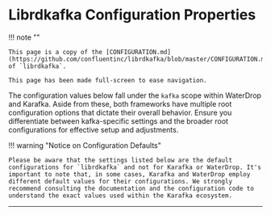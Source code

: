 <style>
  .md-grid {
    max-width: 100%;
  }
</style>

# Librdkafka Configuration Properties

!!! note ""

    This page is a copy of the [CONFIGURATION.md](https://github.com/confluentinc/librdkafka/blob/master/CONFIGURATION.md) of `librdkafka`. 

    This page has been made full-screen to ease navigation.

The configuration values below fall under the `kafka` scope within WaterDrop and Karafka. Aside from these, both frameworks have multiple root configuration options that dictate their overall behavior. Ensure you differentiate between kafka-specific settings and the broader root configurations for effective setup and adjustments.

!!! warning "Notice on Configuration Defaults"

    Please be aware that the settings listed below are the default configurations for `librdkafka` and not for Karafka or WaterDrop. It's important to note that, in some cases, Karafka and WaterDrop employ different default values for their configurations. We strongly recommend consulting the documentation and the configuration code to understand the exact values used within the Karafka ecosystem.

***
